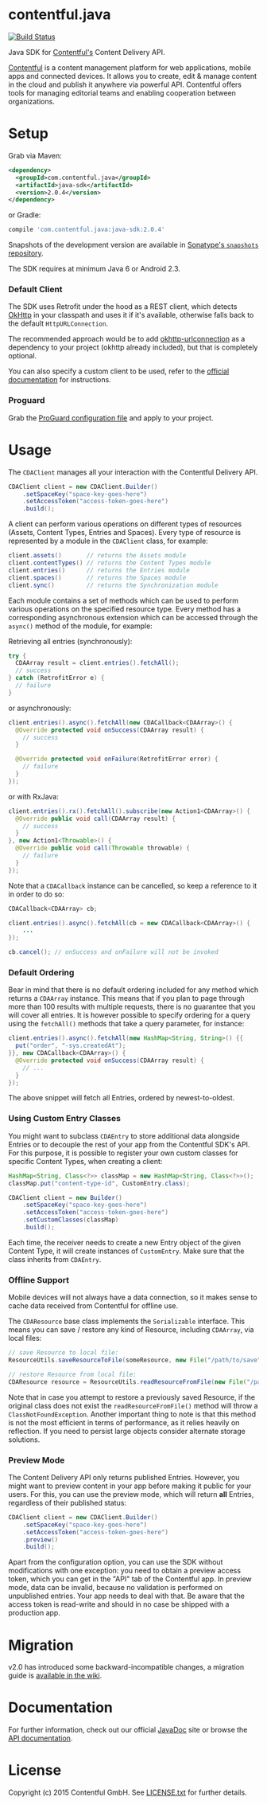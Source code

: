 contentful.java
===============

[![Build Status](https://travis-ci.org/contentful/contentful.java.svg)](https://travis-ci.org/contentful/contentful.java/builds#)

Java SDK for [Contentful's][1] Content Delivery API.

[Contentful][1] is a content management platform for web applications, mobile apps and connected devices. It allows you to create, edit & manage content in the cloud and publish it anywhere via powerful API. Contentful offers tools for managing editorial teams and enabling cooperation between organizations.

Setup
=====

Grab via Maven:
```xml
<dependency>
  <groupId>com.contentful.java</groupId>
  <artifactId>java-sdk</artifactId>
  <version>2.0.4</version>
</dependency>
```
or Gradle:
```groovy
compile 'com.contentful.java:java-sdk:2.0.4'
```

Snapshots of the development version are available in [Sonatype's `snapshots` repository][snap].

The SDK requires at minimum Java 6 or Android 2.3.

### Default Client

The SDK uses Retrofit under the hood as a REST client, which detects [OkHttp][5] in your classpath and uses it if it's available, otherwise falls back to the default `HttpURLConnection`.

The recommended approach would be to add [okhttp-urlconnection][5] as a dependency to your project (okhttp already included), but that is completely optional.

You can also specify a custom client to be used, refer to the [official documentation][3] for instructions.

### Proguard

Grab the [ProGuard configuration file][proguard] and apply to your project.

Usage
=====

The `CDAClient` manages all your interaction with the Contentful Delivery API.
```java
CDAClient client = new CDAClient.Builder()
    .setSpaceKey("space-key-goes-here")
    .setAccessToken("access-token-goes-here")
    .build();
```

A client can perform various operations on different types of resources (Assets, Content Types, Entries and Spaces). Every type of resource is represented by a module in the `CDAClient` class, for example:

```java
client.assets()       // returns the Assets module
client.contentTypes() // returns the Content Types module
client.entries()      // returns the Entries module
client.spaces()       // returns the Spaces module
client.sync()         // returns the Synchronization module
```

Each module contains a set of methods which can be used to perform various operations on the specified resource type. Every method has a corresponding asynchronous extension which can be accessed through the `async()` method of the module, for example:

Retrieving all entries (synchronously):

```java
try {
  CDAArray result = client.entries().fetchAll();
  // success
} catch (RetrofitError e) {
  // failure
}
```

or asynchronously:

```java
client.entries().async().fetchAll(new CDACallback<CDAArray>() {
  @Override protected void onSuccess(CDAArray result) {
    // success
  }

  @Override protected void onFailure(RetrofitError error) {
    // failure
  }
});
```

or with RxJava:

```java
client.entries().rx().fetchAll().subscribe(new Action1<CDAArray>() {
  @Override public void call(CDAArray result) {
    // success
  }
}, new Action1<Throwable>() {
  @Override public void call(Throwable throwable) {
    // failure
  }
});
```

Note that a `CDACallback` instance can be cancelled, so keep a reference to it in order to do so:

```java
CDACallback<CDAArray> cb;

client.entries().async().fetchAll(cb = new CDACallback<CDAArray>() {
    ...
});

cb.cancel(); // onSuccess and onFailure will not be invoked
```

### Default Ordering

Bear in mind that there is no default ordering included for any method which returns a `CDAArray` instance. This means that if you plan to page through more than 100 results with multiple requests, there is no guarantee that you will cover all entries. It is however possible to specify ordering for a query using the `fetchAll()` methods that take a query parameter, for instance:

```java
client.entries().async().fetchAll(new HashMap<String, String>() {{
  put("order", "-sys.createdAt");
}}, new CDACallback<CDAArray>() {
  @Override protected void onSuccess(CDAArray result) {
    // ...
  }
});
```

The above snippet will fetch all Entries, ordered by newest-to-oldest.

### Using Custom Entry Classes

You might want to subclass `CDAEntry` to store additional data alongside Entries or to decouple the rest of your app from the Contentful SDK's API. For this purpose, it is possible to register your own custom classes for specific Content Types, when creating a client:

```java
HashMap<String, Class<?>> classMap = new HashMap<String, Class<?>>();
classMap.put("content-type-id", CustomEntry.class);

CDAClient client = new Builder()
    .setSpaceKey("space-key-goes-here")
    .setAccessToken("access-token-goes-here")
    .setCustomClasses(classMap)
    .build();
```

Each time, the receiver needs to create a new Entry object of the given Content Type, it will create instances of `CustomEntry`. Make sure that the class inherits from `CDAEntry`.

### Offline Support

Mobile devices will not always have a data connection, so it makes sense to cache data received from Contentful for offline use. 

The `CDAResource` base class implements the `Serializable` interface.
This means you can save / restore any kind of Resource, including `CDAArray`, via local files:

```java
// save Resource to local file:
ResourceUtils.saveResourceToFile(someResource, new File("/path/to/save"));

// restore Resource from local file:
CDAResource resource = ResourceUtils.readResourceFromFile(new File("/path/to/restore"));
```

Note that in case you attempt to restore a previously saved Resource, if the original class does not exist the `readResourceFromFile()` method will throw a `ClassNotFoundException`. 
Another important thing to note is that this method is not the most efficient in terms of performance, as it relies heavily on reflection. If you need to persist large objects consider alternate storage solutions.

### Preview Mode

The Content Delivery API only returns published Entries. However, you might want to preview content in your app before making it public for your users. For this, you can use the preview mode, which will return **all** Entries, regardless of their published status:

```java
CDAClient client = new CDAClient.Builder()
    .setSpaceKey("space-key-goes-here")
    .setAccessToken("access-token-goes-here")
    .preview()
    .build();
```

Apart from the configuration option, you can use the SDK without modifications with one exception: you need to obtain a preview access token, which you can get in the "API" tab of the Contentful app. In preview mode, data can be invalid, because no validation is performed on unpublished entries. Your app needs to deal with that. Be aware that the access token is read-write and should in no case be shipped with a production app.

Migration
=========

v2.0 has introduced some backward-incompatible changes, a migration guide is [available in the wiki][7].

Documentation
=============

For further information, check out our official [JavaDoc][3] site or browse the [API documentation][4].

License
=======

Copyright (c) 2015 Contentful GmbH. See [LICENSE.txt][6] for further details.


 [1]: https://www.contentful.com
 [2]: https://oss.sonatype.org/service/local/repositories/releases/content/com/contentful/java/java-sdk/2.0.4/java-sdk-2.0.4.jar
 [3]: https://contentful.github.io/contentful.java/
 [4]: https://www.contentful.com/developers/documentation/content-delivery-api/
 [5]: https://square.github.io/okhttp/
 [6]: LICENSE.txt
 [7]: https://github.com/contentful/contentful.java/wiki/2.0-Migration
 [8]: pom.xml
 [proguard]: proguard-cda.cfg  
 [snap]: https://oss.sonatype.org/content/repositories/snapshots/